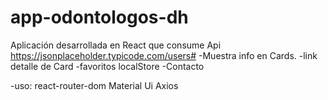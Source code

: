 # app-odontologos-dh
Aplicación  desarrollada en React que consume Api https://jsonplaceholder.typicode.com/users#
-Muestra  info en Cards.
-link detalle de Card
-favoritos localStore
-Contacto

-uso:
  react-router-dom
  Material Ui
  Axios
